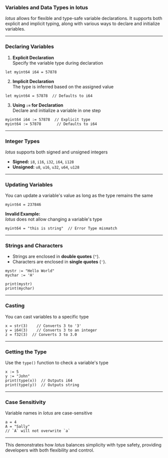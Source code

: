### Variables and Data Types in lotus  

*lotus* allows for flexible and type-safe variable declarations. It supports both explicit and implicit typing, along with various ways to declare and initialize variables.  

---

### Declaring Variables  

1. **Explicit Declaration**  
Specify the variable type during declaration  
```lotus
let myint64 i64 = 57878
```

2. **Implicit Declaration**  
The type is inferred based on the assigned value  
```lotus
let myint64 = 57878  // Defaults to i64
```

3. **Using `:=` for Declaration**  
Declare and initialize a variable in one step  
```lotus
myint64 i64 := 57878  // Explicit type
myint64 := 57878       // Defaults to i64
```

---

### Integer Types  
*lotus* supports both signed and unsigned integers  
- **Signed:** `i8`, `i16`, `i32`, `i64`, `i128`  
- **Unsigned:** `u8`, `u16`, `u32`, `u64`, `u128`  

---

### Updating Variables  
You can update a variable's value as long as the type remains the same  
```lotus
myint64 = 237846
```

**Invalid Example:**  
*lotus* does not allow changing a variable's type  
```lotus
myint64 = "this is string"  // Error Type mismatch
```

---

### Strings and Characters  
- Strings are enclosed in **double quotes** (`"`).  
- Characters are enclosed in **single quotes** (`'`).  

```lotus
mystr := "Hello World"
mychar := 'H'

print(mystr)
print(mychar)
```

---

### Casting  
You can cast variables to a specific type  
```lotus
x = str(3)    // Converts 3 to '3'
y = i64(3)    // Converts 3 to an integer
z = f32(3)  // Converts 3 to 3.0
```

---

### Getting the Type  
Use the `type()` function to check a variable's type  
```lotus
x := 5
y := "John"
print(type(x))  // Outputs i64
print(type(y))  // Outputs string
```

---

### Case Sensitivity  
Variable names in *lotus* are case-sensitive  
```lotus
a = 4
A = "Sally"
// `A` will not overwrite `a`
```

---

This demonstrates how *lotus* balances simplicity with type safety, providing developers with both flexibility and control.